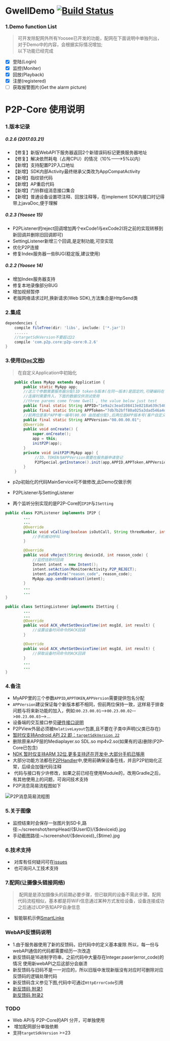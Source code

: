 # GwellDemo [![Build Status](https://travis-ci.org/dxsdyhm/GwellDemo.svg?branch=master)](https://travis-ci.org/dxsdyhm/GwellDemo)  
### 1.Demo function List  
> 可开发除配网外所有Yoosee已开发的功能，配网在下面说明中单独列出，对于Demo中的内容，会根据实际情况增加;  
> 以下功能已经完成
* [x] 登陆(Login)  
* [x] 监控(Moniter)
* [x] 回放(Playback)
* [x] 注册(registered)
* [ ] 获取报警图片(Get the alarm picture)

# P2P-Core 使用说明
### 1.版本记录

#####  0.2.6 (2017.03.21)
* 【修复】新版WebAPI下服务器返回2个新错误码标记更换服务器地址
* 【修复】解决依然耗电（占用CPU）的情况（10%--->5%以内）
* 【新增】支持配置P2P入口地址
* 【新增】SDK内部Activity最终继承父类改为AppCompatActivity
* 【新增】指纹锁代码
* 【新增】AP重启代码
* 【新增】门铃群组消息接口集合
* 【新增】普通设备设置项注释、回放注释等，在implement SDK内接口时记得带上javaDoc,便于理解

#####  0.2.3 (Yoosee 15)
* P2PListener的reject回调增加两个exCode1与exCode2(将之前的实现转移到新回调并删除旧回调即可)
* SettingListener新增三个回调,是定制功能,可空实现
* 优化P2P连接
* 修复Index服务器一些BUG(稳定版,建议使用)

#####  0.2.2 (Yoosee 14)
* 增加Index服务器支持
* 修复本地录像部分BUG
* 增加视频暂停
* 老版网络请求过时,换新请求(Web SDK),方法集合是HttpSend类

### 2.集成
 
``` Groovy
dependencies {
    compile fileTree(dir: 'libs', include: ['*.jar'])
    ......
    //targetSdkVersion不要超过22
    compile 'com.p2p.core:p2p-core:0.2.6'
}
```    
### 3.使用([Doc文档][p2p-core doc])
> 在自定义Application中初始化  

```java
    public class MyApp extends Application {
        public static MyApp app;
        //这三个参数需要服务器分配(ID token与版本(在同一版本)是固定的,可硬编码在代码中。版本迭代时需要修改版本)
        //连接时需要传入，下面的数据仅供测试使用
        //three parems come frome Gwell , the value below just test
        public final static String APPID="1e9a2c3ead108413e8218a639c540e44";
        public final static String APPToken="7db7b2bff80a025a3dad546a4d5a6c3ee545568d4e0ce9609c0585c71c287d08";
        //前两位是客户APP唯一编号(00.00 由技威分配),后两位是APP版本号(客户自定义),此参数不可省略
    	public final static String APPVersion="00.00.00.01";
    	@Override
    	public void onCreate() {
            super.onCreate();
            app = this;
            initP2P(app);
    	}
        private void initP2P(MyApp app) {  
             //ID、TOKEN与APPVersion需要在服务器申请登记
             P2PSpecial.getInstance().init(app,APPID,APPToken,APPVersion);
    	}
    }
```  

* p2p初始化的代码MainService可不做修改,此Demo仅做示例
   
* P2PListener与SettingListener

* 两个监听分别实现的是P2P-Core的`IP2P`与`ISetting`  

```java
public class P2PListener implements IP2P {
		...
		...
    	@Override
    	public void vCalling(boolean isOutCall, String threeNumber, int type) {
			//手机被动呼叫
    	}

    	@Override
    	public void vReject(String deviceId, int reason_code) {
    		//监控挂断时回调
        	Intent intent = new Intent();
        	intent.setAction(MonitoerActivity.P2P_REJECT);
        	intent.putExtra("reason_code", reason_code);
       		MyApp.app.sendBroadcast(intent);
    	}
    	...
		...
}
```  
```java
public class SettingListener implements ISetting {
		...
		...
    	@Override
    	public void ACK_vRetSetDeviceTime(int msgId, int result) {
			//设置设备时间命令的ACK回调
    	}

    	@Override
    	public void ACK_vRetGetDeviceTime(int msgId, int result) {
			//获取设备时间命令的ACK回调
    	}
    	...
		...
}
``` 
 
### 4.备注
*  MyAPP里的三个参数`APPID`,`APPTOKEN`,`APPVersion`需要提供包名分配
*  `APPVersion`建议保证每个新版本都不相同，但前两位保持一致，这样易于排查问题与将来新功能的加入，例如:`00.23.00.01`-->`00.23.00.02`-->`00.23.00.03`-->...
*  设备端的交互接口参见[硬件接口说明]()
*  P2PView外层必须被`RelativeLayout`包裹,且不要在子类中声明(父类已存在)
*  [暂时仅支持Android API 22 即：`targetSdkVersion 22`]()
*  删除原来APP层的Mediaplayer.so SDL.so mp4v2.so(如果有的话)删除(P2P-Core已包含)
*  [NDK 暂时仅支持ARM 32位,更多支持还在开发中,大部分手机已够用]()
*  大部分功能方法都在[P2PHandler][P2PHandler]中,使用前确保设备在线，并且P2P初始化正常，后续会加强代码注释
*  代码与接口有少许修改，如果之前已经在使用Module的，改用Gradle之后，有其他使用上的问题，可询问技术支持
*  P2P消息简易流程图如下

![P2P消息简易流程图][p2p_ACK_JPG]
### 5.关于图像
*  监控结束时会保存一张图片到SD卡,路径:~/screenshot/tempHead/{$UserID}/{$deviceid}.jpg
*  手动截图路径:~/screenshot/{$deviceid}_{$time}.jpg  

### 6.技术支持  
*  对库有任何疑问可在[issues](https://github.com/dxsdyhm/GwellDemo/issues/new)
*  也可询问人工技术支持  

### 7.配网(让摄像头链接网络)  
>  配网是是添加摄像头的前期必要步骤，但已联网的设备不需此步骤。配网代码流程相似，基本都是将WiFi信息通过某种方式发给设备，设备连接成功之后通过UDP告知APP自身信息  

*  智能联机示例[SmartLinke][SmartLinke]

### WebAPI反馈码说明

* 1.由于服务器使用了新的反馈码，旧代码中的定义基本废除
所以，每一份与webAPI通信的代码都需要经历一次改造
* 新反馈码是16进制字符串，之前代码中大量存在Integer.paser(error_code)的情况
使用新webAPI之后这部分会崩溃
* 新反馈码与旧码不是一一对应的，所以旧版中发现新版没有对应时可删除对应反馈码的逻辑处理代码
* 新反馈码含义参见下图,代码中可通过```HttpErrorCode```引用
* [新反馈码 附录1](http://7xp6ld.com1.z0.glb.clouddn.com/0001.jpg)  
  [新反馈码 附录2](http://7xp6ld.com1.z0.glb.clouddn.com/0002.jpg)

### TODO  
*  Web API与 P2P-Core的API 分开，可单独使用
*  增加配网部分单独依赖
*  支持`targetSdkVersion` >=23

[p2p-core doc]:http://doc.cloud-links.net/SDK/Android/SDK/Android/P2P-core
[mediaplayer.so download]:http://olcizsy23.bkt.clouddn.com/libmediaplayer.so
[Mediaplayer.java download]:http://olcizsy23.bkt.clouddn.com/MediaPlayer.java
[SmartLinke]:https://github.com/jwkj/SmartlinkDemo
[download]:http://olcizsy23.bkt.clouddn.com/DOC.rar
[P2PHandler]:http://doc.cloud-links.net/SDK/Android/SDK/Android/P2P-core/com/p2p/core/P2PHandler.html
[p2p_ACK_JPG]:http://7xp6ld.com1.z0.glb.clouddn.com/p2p.png
